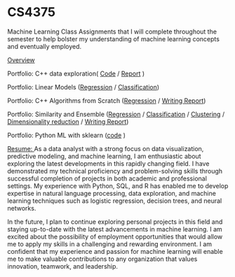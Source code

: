 # CS4375
Machine Learning Class
 Assignments that I will complete throughout the semester to help bolster my understanding of machine learning concepts and eventually employed.
 
 [Overview](https://github.com/TrayBanks/CS4375/blob/4b31d805f1e25f1855abee485b819fceaa62c2f8/CS4375%20Overview.pdf)
 
 Portfolio: C++ data exploration(  [Code](https://github.com/TrayBanks/CS4375/blob/8782256caf538d640b0b4647f5fe229fb954430c/DataExploration.cpp)
 /  [Report](https://github.com/TrayBanks/CS4375/blob/e81425b2cc5d0841fdd260ad1446a9d73bb0f038/Data%20Exploration%20Report.pdf)
)
 
 Portfolio: Linear Models ([Regression](https://github.com/TrayBanks/CS4375/blob/085faf5c574c8f69907d08886627753fa5a9e851/Regression.rmd) / [Classification](https://github.com/TrayBanks/CS4375/blob/085faf5c574c8f69907d08886627753fa5a9e851/Regression.rmd))
 
 Portfolio: C++ Algorithms from Scratch
  ([Regression](https://github.com/TrayBanks/CS4375/blob/f7422dfcf538934eb7e9351d79d02c4d9890f7de/titanicRegression.cpp) / [Writing Report](https://github.com/TrayBanks/CS4375/blob/85890e55a5efc33104a97f041331a7cc0efd4cd6/CS4375%20C++%20Algo%20from%20scratch%20research%20report.pdf))
 
 Portfolio: Similarity and Ensemble
([Regression](https://github.com/TrayBanks/CS4375/blob/3903a1294b502b5114e47464112c04e1df1da975/Regression.pdf ) / [Classification](https://github.com/TrayBanks/CS4375/blob/3903a1294b502b5114e47464112c04e1df1da975/Classification.pdf ) / [Clustering](https://github.com/TrayBanks/CS4375/blob/3903a1294b502b5114e47464112c04e1df1da975/Notebook_3_Clustering.pdf) / [Dimensionality reduction](https://github.com/TrayBanks/CS4375/blob/3903a1294b502b5114e47464112c04e1df1da975/Dimensionality_Reduction.pdf) / [Writing Report](https://github.com/TrayBanks/CS4375/blob/3903a1294b502b5114e47464112c04e1df1da975/CS4375%20Similarity%20and%20Ensemble%20Team%20Project.pdf ))

 Portfolio: Python ML with sklearn ([code](https://github.com/TrayBanks/CS4375/blob/d9d74fe3d7222eb31feac4876995899e9a88ba63/PythonMLSklearn.py ) )

 [Resume: ](https://github.com/TrayBanks/CS4375-MachineLearning-DataAnalysis/blob/9fb93e62b31def1b45daac6c94a87a518d06ba34/Trayvon%20Banks%20May2023.pdf )
As a data analyst with a strong focus on data visualization, predictive modeling, and machine learning, I am enthusiastic about exploring the latest developments in this rapidly changing field. I have demonstrated my technical proficiency and problem-solving skills through successful completion of projects in both academic and professional settings. My experience with Python, SQL, and R has enabled me to develop expertise in natural language processing, data exploration, and machine learning techniques such as logistic regression, decision trees, and neural networks. 

In the future, I plan to continue exploring personal projects in this field and staying up-to-date with the latest advancements in machine learning. I am excited about the possibility of employment opportunities that would allow me to apply my skills in a challenging and rewarding environment. I am confident that my experience and passion for machine learning will enable me to make valuable contributions to any organization that values innovation, teamwork, and leadership.
